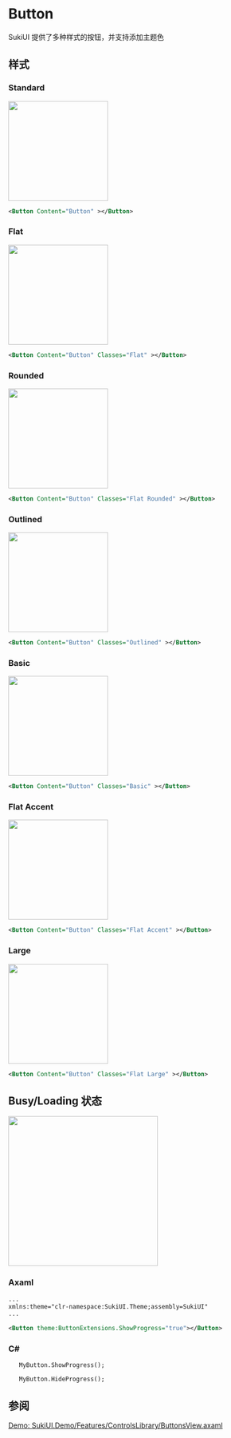 # Button

SukiUI 提供了多种样式的按钮，并支持添加主题色

## 样式

### Standard

<img src="https://sleekshot.app/api/download/wWleWLZYWqR6" width="200px" />

```xml
<Button Content="Button" ></Button>
```

### Flat

<img src="https://sleekshot.app/api/download/tYN4eE9SLoot" width="200px" />

```xml
<Button Content="Button" Classes="Flat" ></Button>
```

### Rounded

<img src="https://sleekshot.app/api/download/zKfpsqmZzaHV" width="200px" />

```xml
<Button Content="Button" Classes="Flat Rounded" ></Button>
```

### Outlined

<img src="https://sleekshot.app/api/download/uVA8CTxZ989L" width="200px" />

```xml
<Button Content="Button" Classes="Outlined" ></Button>
```

### Basic

<img src="https://sleekshot.app/api/download/KTKtsjlVKsth" width="200px" />

```xml
<Button Content="Button" Classes="Basic" ></Button>
```

### Flat Accent

<img src="https://sleekshot.app/api/download/vGFvTPZG1E8i" width="200px" />

```xml
<Button Content="Button" Classes="Flat Accent" ></Button>
```

### Large

<img src="https://sleekshot.app/api/download/LiWhO4edwZi3" width="200px" />

```xml
<Button Content="Button" Classes="Flat Large" ></Button>
```

## Busy/Loading 状态

<img src="/controls/inputs/button-busy.gif" width="300px"/>

### Axaml

```xml
...
xmlns:theme="clr-namespace:SukiUI.Theme;assembly=SukiUI"
...

<Button theme:ButtonExtensions.ShowProgress="true"></Button>
```

### C#

```Csharp
   MyButton.ShowProgress();

   MyButton.HideProgress();
```

## 参阅

[Demo: SukiUI.Demo/Features/ControlsLibrary/ButtonsView.axaml](https://github.com/kikipoulet/SukiUI/blob/main/SukiUI.Demo/Features/ControlsLibrary/ButtonsView.axaml)